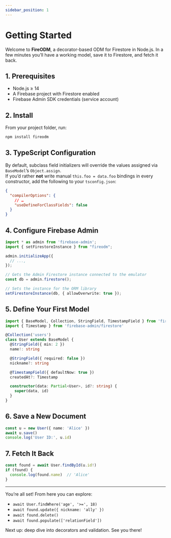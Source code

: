 ```yaml
---
sidebar_position: 1
---
```


# Getting Started

Welcome to **FireODM**, a decorator-based ODM for Firestore in Node.js. In a few minutes you’ll have a working model, save it to Firestore, and fetch it back.

## 1. Prerequisites

- Node.js ≥ 14  
- A Firebase project with Firestore enabled  
- Firebase Admin SDK credentials (service account)

## 2. Install

From your project folder, run:
```bash
npm install fireodm
```

## 3. TypeScript Configuration

By default, subclass field initializers will override the values assigned via `BaseModel`’s `Object.assign`.  
If you’d rather **not** write manual `this.foo = data.foo` bindings in every constructor, add the following to your `tsconfig.json`:

```json
{
  "compilerOptions": {
    // …
    "useDefineForClassFields": false
  }
}
```

## 4. Configure Firebase Admin

```typescript
import * as admin from 'firebase-admin';
import { setFirestoreInstance } from "fireodm";

admin.initializeApp({
  // ...,
});

// Gets the Admin Firestore instance connected to the emulator
const db = admin.firestore();

// Sets the instance for the ORM library
setFirestoreInstance(db, { allowOverwrite: true });
```

## 5. Define Your First Model

```typescript
import { BaseModel, Collection, StringField, TimestampField } from 'fireodm'
import { Timestamp } from 'firebase-admin/firestore'

@Collection('users')
class User extends BaseModel {
  @StringField({ min: 2 })
  name!: string

  @StringField({ required: false })
  nickname?: string

  @TimestampField({ defaultNow: true })
  createdAt?: Timestamp

  constructor(data: Partial<User>, id?: string) {
    super(data, id)
  }
}
```

## 6. Save a New Document

```typescript
const u = new User({ name: 'Alice' })
await u.save()
console.log('User ID:', u.id)
```

## 7. Fetch It Back

```typescript
const found = await User.findById(u.id!)
if (found) {
  console.log(found.name)  // 'Alice'
}
```

---

You’re all set! From here you can explore:  
- `await User.findWhere('age', '>=', 18)`  
- `await found.update({ nickname: 'ally' })`  
- `await found.delete()`  
- `await found.populate(['relationField'])`  

Next up: deep dive into decorators and validation. See you there!